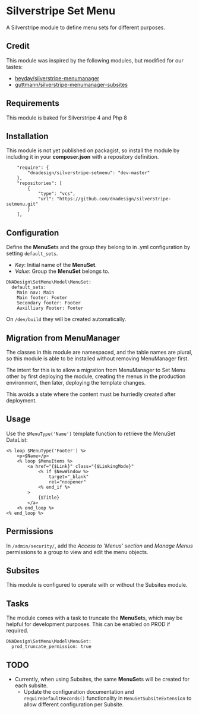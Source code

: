 # Silverstripe Set Menu
A Silverstripe module to define menu sets for different purposes.

## Credit
This module was inspired by the following modules, but modified for our tastes:
- [heyday/silverstripe-menumanager](https://github.com/heyday/silverstripe-menumanager)
-  [guttmann/silverstripe-menumanager-subsites](https://github.com/guttmann/silverstripe-menumanager-subsites)

## Requirements
This module is baked for Silverstripe 4 and Php 8

## Installation

This module is not yet published on packagist, so install the module by including it in your **composer.json** with a repository definition.

```
    "require": {
        "dnadesign/silverstripe-setmenu": "dev-master"
    },
    "repositories": [
        {
            "type": "vcs",
            "url": "https://github.com/dnadesign/silverstripe-setmenu.git"
        }
    ],
```
## Configuration
Define the **MenuSet**s and the group they belong to in .yml configuration by setting `default_sets`. 

- _Key_: Initial name of the **MenuSet**.
- _Value_: Group the **MenuSet** belongs to.

```
DNADesign\SetMenu\Model\MenuSet:
  default_sets:
    Main nav: Main
    Main footer: Footer
    Secondary footer: Footer
    Auxilliary Footer: Footer
```

On `/dev/build` they will be created automatically.

## Migration from MenuManager
The classes in this module are namespaced, and the table names are plural, so this module is able to be installed without removing MenuManager first. 

The intent for this is to allow a migration from MenuManager to Set Menu other by first deploying the module, creating the menus in the production environment, then later, deploying the template changes.

This avoids a state where the content must be hurriedly created after deployment. 

## Usage

Use the `$MenuType('Name')` template function to retrieve the MenuSet DataList:
```
<% loop $MenuType('Footer') %>
    <p>$Name</p>
    <% loop $MenuItems %>
        <a href="{$Link}" class="{$LinkingMode}"
            <% if $NewWindow %>
                target="_blank"
                rel="noopener"
            <% end_if %>
        >
            {$Title}
        </a>
    <% end_loop %>
<% end_loop %>
```
## Permissions
In `/admin/security/`, add the _Access to 'Menus' section_ and _Manage Menus_ permissions to a group to view and edit the menu objects.
## Subsites
This module is configured to operate with or without the Subsites module.

## Tasks
The module comes with a task to truncate the **MenuSet**s, which may be helpful for development purposes. This can be enabled on PROD if required.

```
DNADesign\SetMenu\Model\MenuSet:
  prod_truncate_permission: true
```

## TODO
- Currently, when using Subsites, the same **MenuSet**s will be created for each subsite.
  - Update the configuration documentation and `requireDefaultRecords()` functionality in `MenuSetSubsiteExtension` to allow different configuration per Subsite.
